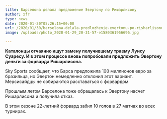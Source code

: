 ```yaml
---
title: Барселона делала предложение Эвертону по Ришарлисону
author: xfr
type: news
date: 2020-01-30T05:26:15+00:00
url: /2020/01/30/barselona-delala-predlozhenie-evertonu-po-risharlisonu/
image: /uploads/photo_2020-01-29_20-31-57-e1580361966696.jpg

---
```

**Каталонцы отчаянно ищут замену получившему травму Луису Суаресу. И в этом процессе вновь попробовали предложить Эвертону деньги за форварда Ришарлисона.**

Sky Sports сообщает, что Барса предложила 100 миллионов евро за бразильца, но Эвертон немедленно отклонил этот вариант. Мерсисайдцы не собираются расставаться с форвардом.

Прошлым летом Барселона тоже обращалась к Эвертону насчет Ришарлисона и получила отказ.

В этом сезоне 22-летний форвард забил 10 голов в 27 матчах во всех турнирах.